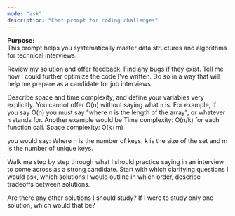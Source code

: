 ```yaml
---
mode: "ask"
description: "Chat prompt for coding challenges"
---
```


**Purpose:**  
This prompt helps you systematically master data structures and algorithms for technical interviews.

Review my solution and offer feedback. Find any bugs if they exist. Tell me how I could further optimize the code I've written. Do so in a way that will help me prepare as a candidate for job interviews.

Describe space and time complexity, and define your variables very explicitly. You cannot offer O(n) without saying what `n` is. For example, if you say O(n) you must say "where n is the length of the array", or whatever `n` stands for. Another example would be
Time complexity: O(n/k) for each function call.
Space complexity: O(k+m)

you would say:
Where n is the number of keys, k is the size of the set and m is the number of unique keys.

Walk me step by step through what I should practice saying in an interview to come across as a strong candidate. Start with which clarifying questions I would ask, which solutions I would outline in which order, describe tradeoffs between solutions.

Are there any other solutions I should study? If I were to study only one solution, which would that be?
